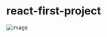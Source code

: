 # react-first-project



![image](https://user-images.githubusercontent.com/112887429/224706724-60d840cf-29db-4e32-b651-9d67eb086b97.png)
